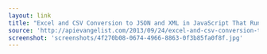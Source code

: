 ```yaml
---
layout: link
title: "Excel and CSV Conversion to JSON and XML in JavaScript That Runs 100% on Github"
source: 'http://apievangelist.com/2013/09/24/excel-and-csv-conversion-to-json-and-xml-in-javascript-that-runs-100-on-github/'
screenshot: 'screenshots/4f270b08-0674-4966-8863-0f3b85fa0f8f.jpg'
---
```


